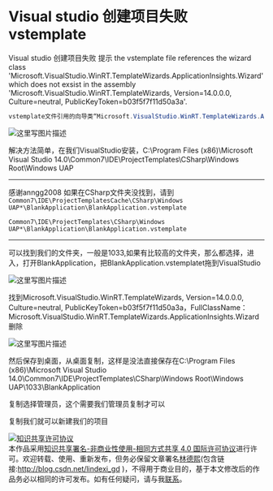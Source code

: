 
# Visual studio 创建项目失败vstemplate

Visual studio 创建项目失败 提示 the vstemplate file references the wizard class 'Microsoft.VisualStudio.WinRT.TemplateWizards.ApplicationInsights.Wizard' which does not exsist in the assembly 'Microsoft.VisualStudio.WinRT.TemplateWizards, Version=14.0.0.0, Culture=neutral, PublicKeyToken=b03f5f7f11d50a3a'.

<!--more-->



<div id="toc"></div>

```csharp
vstemplate文件引用的向导类“Microsoft.VisualStudio.WinRT.TemplateWizards.ApplicationInsights.Wizard"在程序集”Microsoft.VisualStudio.WinRT.TemplateWizards,Version=14.0.0.0,Culture=neutral,PublicKeyToken=b03f5f7f11d50a3a"中不存在。


```

![这里写图片描述](http://img.blog.csdn.net/20160828152032748) 


解决方法简单，在我们VisualStudio安装，C:\Program Files (x86)\Microsoft Visual Studio 14.0\Common7\IDE\ProjectTemplates\CSharp\Windows Root\Windows UAP

---
感谢anngg2008 
如果在CSharp文件夹没找到，请到`Common7\IDE\ProjectTemplatesCache\CSharp\Windows UAP*\BlankApplication\BlankApplication.vstemplate `

`Common7\IDE\ProjectTemplates\CSharp\Windows UAP*\BlankApplication\BlankApplication.vstemplate`

---

可以找到我们的文件夹，一般是1033,如果有比较高的文件夹，那么都选择，进入，打开BlankApplication，把BlankApplication.vstemplatet拖到VisualStudio


![这里写图片描述](http://img.blog.csdn.net/20160828152134623)

找到Microsoft.VisualStudio.WinRT.TemplateWizards, Version=14.0.0.0, Culture=neutral, PublicKeyToken=b03f5f7f11d50a3a，FullClassName：Microsoft.VisualStudio.WinRT.TemplateWizards.ApplicationInsights.Wizard删除

![这里写图片描述](http://img.blog.csdn.net/20160828152347823)

然后保存到桌面，从桌面复制，这样是没法直接保存在C:\Program Files (x86)\Microsoft Visual Studio 14.0\Common7\IDE\ProjectTemplates\CSharp\Windows Root\Windows UAP\1033\BlankApplication

复制选择管理员，这个需要我们管理员复制才可以

复制我们就可以新建我们的项目









<a rel="license" href="http://creativecommons.org/licenses/by-nc-sa/4.0/"><img alt="知识共享许可协议" style="border-width:0" src="https://licensebuttons.net/l/by-nc-sa/4.0/88x31.png" /></a><br />本作品采用<a rel="license" href="http://creativecommons.org/licenses/by-nc-sa/4.0/">知识共享署名-非商业性使用-相同方式共享 4.0 国际许可协议</a>进行许可。欢迎转载、使用、重新发布，但务必保留文章署名[林德熙](http://blog.csdn.net/lindexi_gd)(包含链接:http://blog.csdn.net/lindexi_gd )，不得用于商业目的，基于本文修改后的作品务必以相同的许可发布。如有任何疑问，请与我[联系](mailto:lindexi_gd@163.com)。